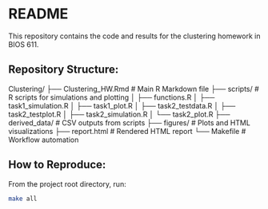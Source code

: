 # README
This repository contains the code and results for the clustering homework in BIOS 611. 
## Repository Structure:
Clustering/
├── Clustering_HW.Rmd          # Main R Markdown file
├── scripts/                   # R scripts for simulations and plotting
│   ├── functions.R
│   ├── task1_simulation.R
│   ├── task1_plot.R
│   ├── task2_testdata.R
│   ├── task2_testplot.R
│   ├── task2_simulation.R
│   └── task2_plot.R
├── derived_data/              # CSV outputs from scripts
├── figures/                   # Plots and HTML visualizations
├── report.html                # Rendered HTML report
└── Makefile                   # Workflow automation

## How to Reproduce:
From the project root directory, run:
```bash
make all
```
